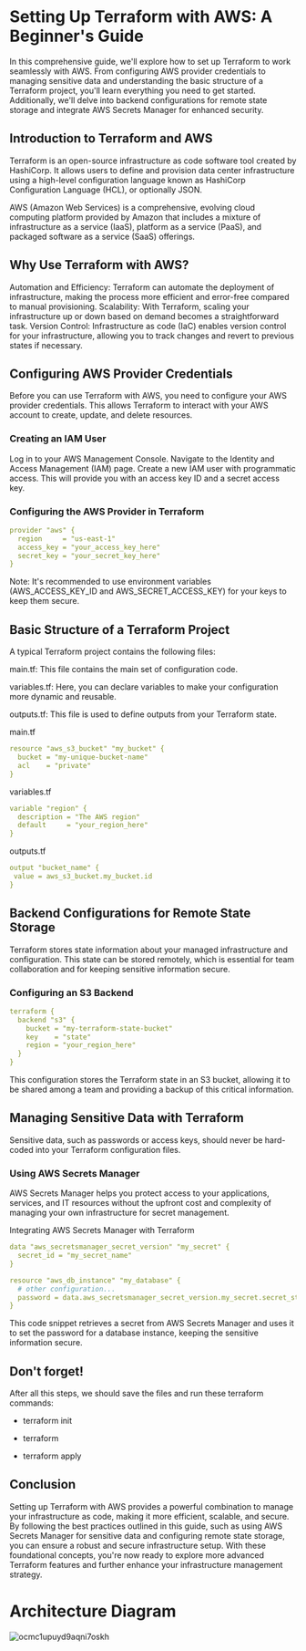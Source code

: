 # Setting Up Terraform with AWS: A Beginner's Guide
In this comprehensive guide, we'll explore how to set up Terraform to work seamlessly with AWS. From configuring AWS provider credentials to managing sensitive data and understanding the basic structure of a Terraform project, you'll learn everything you need to get started. Additionally, we'll delve into backend configurations for remote state storage and integrate AWS Secrets Manager for enhanced security.

## Introduction to Terraform and AWS
Terraform is an open-source infrastructure as code software tool created by HashiCorp. It allows users to define and provision data center infrastructure using a high-level configuration language known as HashiCorp Configuration Language (HCL), or optionally JSON.

AWS (Amazon Web Services) is a comprehensive, evolving cloud computing platform provided by Amazon that includes a mixture of infrastructure as a service (IaaS), platform as a service (PaaS), and packaged software as a service (SaaS) offerings.

## Why Use Terraform with AWS?
Automation and Efficiency: Terraform can automate the deployment of infrastructure, making the process more efficient and error-free compared to manual provisioning.
Scalability: With Terraform, scaling your infrastructure up or down based on demand becomes a straightforward task.
Version Control: Infrastructure as code (IaC) enables version control for your infrastructure, allowing you to track changes and revert to previous states if necessary.

## Configuring AWS Provider Credentials
Before you can use Terraform with AWS, you need to configure your AWS provider credentials. This allows Terraform to interact with your AWS account to create, update, and delete resources.

### Creating an IAM User
Log in to your AWS Management Console.
Navigate to the Identity and Access Management (IAM) page.
Create a new IAM user with programmatic access. This will provide you with an access key ID and a secret access key.

### Configuring the AWS Provider in Terraform
``` yaml
provider "aws" {
  region     = "us-east-1"
  access_key = "your_access_key_here"
  secret_key = "your_secret_key_here"
}
```
Note: It's recommended to use environment variables (AWS_ACCESS_KEY_ID and AWS_SECRET_ACCESS_KEY) for your keys to keep them secure.

## Basic Structure of a Terraform Project
A typical Terraform project contains the following files:

main.tf: This file contains the main set of configuration code.

variables.tf: Here, you can declare variables to make your configuration more dynamic and reusable.

outputs.tf: This file is used to define outputs from your Terraform state.


main.tf
``` yaml
resource "aws_s3_bucket" "my_bucket" {
  bucket = "my-unique-bucket-name"
  acl    = "private"
}
```


variables.tf
``` yaml
variable "region" {
  description = "The AWS region"
  default     = "your_region_here"
}
```

 outputs.tf
 ``` yaml
output "bucket_name" {
  value = aws_s3_bucket.my_bucket.id
}
```

## Backend Configurations for Remote State Storage
Terraform stores state information about your managed infrastructure and configuration. This state can be stored remotely, which is essential for team collaboration and for keeping sensitive information secure.

### Configuring an S3 Backend

``` yaml
terraform {
  backend "s3" {
    bucket = "my-terraform-state-bucket"
    key    = "state"
    region = "your_region_here"
  }
}
```
This configuration stores the Terraform state in an S3 bucket, allowing it to be shared among a team and providing a backup of this critical information.

## Managing Sensitive Data with Terraform
Sensitive data, such as passwords or access keys, should never be hard-coded into your Terraform configuration files.

### Using AWS Secrets Manager
AWS Secrets Manager helps you protect access to your applications, services, and IT resources without the upfront cost and complexity of managing your own infrastructure for secret management.

Integrating AWS Secrets Manager with Terraform

``` yaml
data "aws_secretsmanager_secret_version" "my_secret" {
  secret_id = "my_secret_name"
}
```

``` yaml
resource "aws_db_instance" "my_database" {
  # other configuration...
  password = data.aws_secretsmanager_secret_version.my_secret.secret_string
}
```

This code snippet retrieves a secret from AWS Secrets Manager and uses it to set the password for a database instance, keeping the sensitive information secure.

## Don't forget!
After all this steps, we should save the files and run these terraform commands:

- terraform init

- terraform 

- terraform apply

## Conclusion
Setting up Terraform with AWS provides a powerful combination to manage your infrastructure as code, making it more efficient, scalable, and secure. By following the best practices outlined in this guide, such as using AWS Secrets Manager for sensitive data and configuring remote state storage, you can ensure a robust and secure infrastructure setup. With these foundational concepts, you're now ready to explore more advanced Terraform features and further enhance your infrastructure management strategy.

# Architecture Diagram
![ocmc1upuyd9aqni7oskh](https://github.com/user-attachments/assets/4930b19a-721f-4f83-8a1a-d2bc8e7f03b1)
